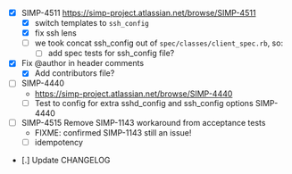 - [x] SIMP-4511   https://simp-project.atlassian.net/browse/SIMP-4511
  - [x] switch templates to `ssh_config`
  - [x] fix ssh lens
  - [ ] we took concat ssh_config out of `spec/classes/client_spec.rb`, so:
    - [ ] add spec tests for ssh_config file?
- [x] Fix @author in header comments
  - [x] Add contributors file?
- [ ] SIMP-4440
  - https://simp-project.atlassian.net/browse/SIMP-4440
  - [ ] Test to config for extra sshd_config and ssh_config options SIMP-4440
- [ ] SIMP-4515 Remove SIMP-1143 workaround from acceptance tests
  - FIXME: confirmed SIMP-1143 still an issue!
  - [ ] idempotency
- [.] Update CHANGELOG
